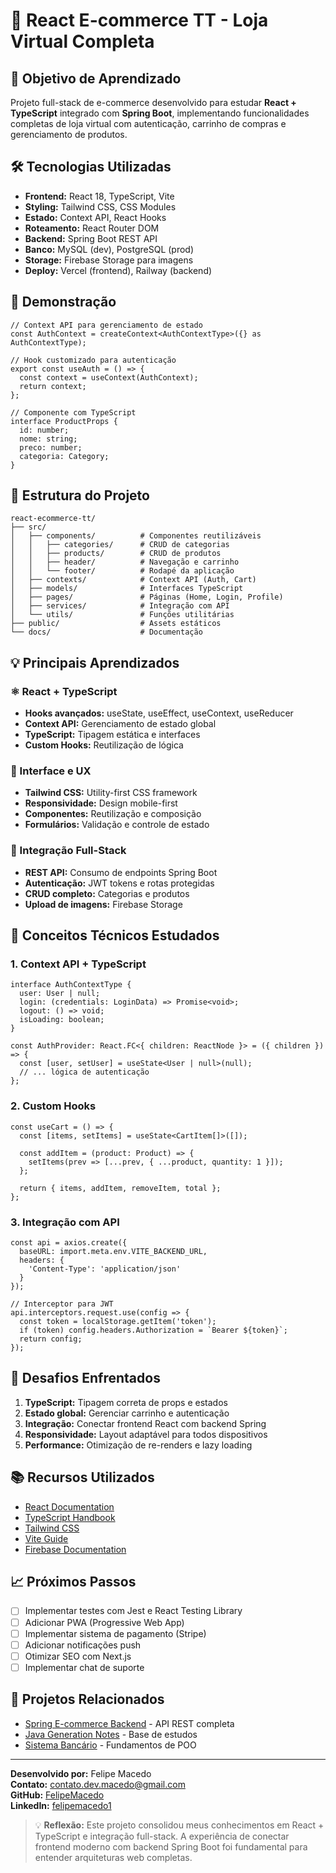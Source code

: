 # 🛒 React E-commerce TT - Loja Virtual Completa

## 🎯 Objetivo de Aprendizado
Projeto full-stack de e-commerce desenvolvido para estudar **React + TypeScript** integrado com **Spring Boot**, implementando funcionalidades completas de loja virtual com autenticação, carrinho de compras e gerenciamento de produtos.

## 🛠️ Tecnologias Utilizadas
- **Frontend:** React 18, TypeScript, Vite
- **Styling:** Tailwind CSS, CSS Modules
- **Estado:** Context API, React Hooks
- **Roteamento:** React Router DOM
- **Backend:** Spring Boot REST API
- **Banco:** MySQL (dev), PostgreSQL (prod)
- **Storage:** Firebase Storage para imagens
- **Deploy:** Vercel (frontend), Railway (backend)

## 🚀 Demonstração
```tsx
// Context API para gerenciamento de estado
const AuthContext = createContext<AuthContextType>({} as AuthContextType);

// Hook customizado para autenticação
export const useAuth = () => {
  const context = useContext(AuthContext);
  return context;
};

// Componente com TypeScript
interface ProductProps {
  id: number;
  nome: string;
  preco: number;
  categoria: Category;
}
```

## 📁 Estrutura do Projeto
```
react-ecommerce-tt/
├── src/
│   ├── components/          # Componentes reutilizáveis
│   │   ├── categories/      # CRUD de categorias
│   │   ├── products/        # CRUD de produtos
│   │   ├── header/          # Navegação e carrinho
│   │   └── footer/          # Rodapé da aplicação
│   ├── contexts/            # Context API (Auth, Cart)
│   ├── models/              # Interfaces TypeScript
│   ├── pages/               # Páginas (Home, Login, Profile)
│   ├── services/            # Integração com API
│   └── utils/               # Funções utilitárias
├── public/                  # Assets estáticos
└── docs/                    # Documentação
```

## 💡 Principais Aprendizados

### ⚛️ React + TypeScript
- **Hooks avançados:** useState, useEffect, useContext, useReducer
- **Context API:** Gerenciamento de estado global
- **TypeScript:** Tipagem estática e interfaces
- **Custom Hooks:** Reutilização de lógica

### 🎨 Interface e UX
- **Tailwind CSS:** Utility-first CSS framework
- **Responsividade:** Design mobile-first
- **Componentes:** Reutilização e composição
- **Formulários:** Validação e controle de estado

### 🔗 Integração Full-Stack
- **REST API:** Consumo de endpoints Spring Boot
- **Autenticação:** JWT tokens e rotas protegidas
- **CRUD completo:** Categorias e produtos
- **Upload de imagens:** Firebase Storage

## 🧠 Conceitos Técnicos Estudados

### 1. **Context API + TypeScript**
```tsx
interface AuthContextType {
  user: User | null;
  login: (credentials: LoginData) => Promise<void>;
  logout: () => void;
  isLoading: boolean;
}

const AuthProvider: React.FC<{ children: ReactNode }> = ({ children }) => {
  const [user, setUser] = useState<User | null>(null);
  // ... lógica de autenticação
};
```

### 2. **Custom Hooks**
```tsx
const useCart = () => {
  const [items, setItems] = useState<CartItem[]>([]);
  
  const addItem = (product: Product) => {
    setItems(prev => [...prev, { ...product, quantity: 1 }]);
  };
  
  return { items, addItem, removeItem, total };
};
```

### 3. **Integração com API**
```tsx
const api = axios.create({
  baseURL: import.meta.env.VITE_BACKEND_URL,
  headers: {
    'Content-Type': 'application/json'
  }
});

// Interceptor para JWT
api.interceptors.request.use(config => {
  const token = localStorage.getItem('token');
  if (token) config.headers.Authorization = `Bearer ${token}`;
  return config;
});
```

## 🚧 Desafios Enfrentados
1. **TypeScript:** Tipagem correta de props e estados
2. **Estado global:** Gerenciar carrinho e autenticação
3. **Integração:** Conectar frontend React com backend Spring
4. **Responsividade:** Layout adaptável para todos dispositivos
5. **Performance:** Otimização de re-renders e lazy loading

## 📚 Recursos Utilizados
- [React Documentation](https://react.dev/)
- [TypeScript Handbook](https://www.typescriptlang.org/docs/)
- [Tailwind CSS](https://tailwindcss.com/docs)
- [Vite Guide](https://vitejs.dev/guide/)
- [Firebase Documentation](https://firebase.google.com/docs)

## 📈 Próximos Passos
- [ ] Implementar testes com Jest e React Testing Library
- [ ] Adicionar PWA (Progressive Web App)
- [ ] Implementar sistema de pagamento (Stripe)
- [ ] Adicionar notificações push
- [ ] Otimizar SEO com Next.js
- [ ] Implementar chat de suporte

## 🔗 Projetos Relacionados
- [Spring E-commerce Backend](../spring-ecommerce-tt/) - API REST completa
- [Java Generation Notes](../java-generation-notes/) - Base de estudos
- [Sistema Bancário](../contabancaria/) - Fundamentos de POO

---

**Desenvolvido por:** Felipe Macedo  
**Contato:** contato.dev.macedo@gmail.com  
**GitHub:** [FelipeMacedo](https://github.com/felipemacedo1)  
**LinkedIn:** [felipemacedo1](https://linkedin.com/in/felipemacedo1)

> 💡 **Reflexão:** Este projeto consolidou meus conhecimentos em React + TypeScript e integração full-stack. A experiência de conectar frontend moderno com backend Spring Boot foi fundamental para entender arquiteturas web completas.
